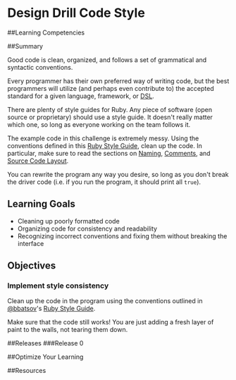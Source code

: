 # Design Drill Code Style 
 
##Learning Competencies 

##Summary 

 Good code is clean, organized, and follows a set of grammatical and syntactic conventions.  

Every programmer has their own preferred way of writing code, but the best programmers will utilize (and perhaps even contribute to) the accepted standard for a given language, framework, or [DSL](http://martinfowler.com/bliki/DomainSpecificLanguage.html).

There are plenty of style guides for Ruby.  Any piece of software (open source or proprietary) should use a style guide.  It doesn't really matter which one, so long as everyone working on the team follows it.

The example code in this challenge is extremely messy.  Using the conventions defined in this [Ruby Style Guide](https://github.com/bbatsov/ruby-style-guide), clean up the code.  In particular, make sure to read the sections on [Naming](https://github.com/bbatsov/ruby-style-guide#naming), [Comments](https://github.com/bbatsov/ruby-style-guide#comments), and [Source Code Layout](https://github.com/bbatsov/ruby-style-guide#source-code-layout).

You can rewrite the program any way you desire, so long as you don't break the driver code (i.e. if you run the program, it should print all `true`).

## Learning Goals

- Cleaning up poorly formatted code
- Organizing code for consistency and readability
- Recognizing incorrect conventions and fixing them without breaking the interface

## Objectives

### Implement style consistency

Clean up the code in the program using the conventions outlined in [@bbatsov](https://github.com/bbatsov)'s [Ruby Style Guide](https://github.com/bbatsov/ruby-style-guide).

Make sure that the code still works!  You are just adding a fresh layer of paint to the walls, not tearing them down. 

##Releases
###Release 0 

##Optimize Your Learning 

##Resources